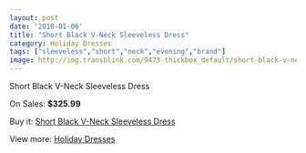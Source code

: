 ```yaml
---
layout: post
date: '2018-01-06'
title: "Short Black V-Neck Sleeveless Dress"
category: Holiday Dresses
tags: ["sleeveless","short","neck","evening","brand"]
image: http://img.transblink.com/9473-thickbox_default/short-black-v-neck-sleeveless-dress.jpg
---
```

Short Black V-Neck Sleeveless Dress

On Sales: **$325.99**
<a href="https://www.transblink.com/en/holiday-dresses/3092-short-black-v-neck-sleeveless-dress.html"><amp-img layout="responsive" width="600" height="600" src="//img.transblink.com/9473-thickbox_default/short-black-v-neck-sleeveless-dress.jpg" alt="Short Black V-Neck Sleeveless Dress 0" /></a>
<a href="https://www.transblink.com/en/holiday-dresses/3092-short-black-v-neck-sleeveless-dress.html"><amp-img layout="responsive" width="600" height="600" src="//img.transblink.com/9475-thickbox_default/short-black-v-neck-sleeveless-dress.jpg" alt="Short Black V-Neck Sleeveless Dress 1" /></a>
<a href="https://www.transblink.com/en/holiday-dresses/3092-short-black-v-neck-sleeveless-dress.html"><amp-img layout="responsive" width="600" height="600" src="//img.transblink.com/9474-thickbox_default/short-black-v-neck-sleeveless-dress.jpg" alt="Short Black V-Neck Sleeveless Dress 2" /></a>

Buy it: [Short Black V-Neck Sleeveless Dress](https://www.transblink.com/en/holiday-dresses/3092-short-black-v-neck-sleeveless-dress.html "Short Black V-Neck Sleeveless Dress")

View more: [Holiday Dresses](https://www.transblink.com/en/8-holiday-dresses "Holiday Dresses")